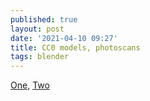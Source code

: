 ```yaml
---
published: true
layout: post
date: '2021-04-10 09:27'
title: CC0 models, photoscans
tags: blender
---
```

[One](https://sketchfab.com/search?features=downloadable&q=malopolska+&sort_by=-relevance&type=models), [Two](https://sketchfab.com/nebulousflynn/collections/cc0)
